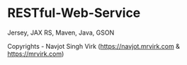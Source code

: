 # RESTful-Web-Service
Jersey, JAX RS, Maven, Java, GSON




Copyrights - Navjot Singh Virk (https://navjot.mrvirk.com & https://mrvirk.com)
